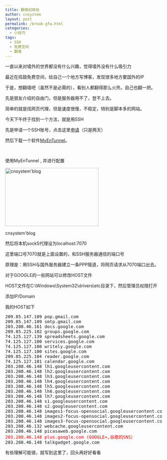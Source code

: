 ```yaml
---
title: 翻墙初体验
author: cnsystem
layout: post
permalink: /break-gfw.html
categories:
  - 小技巧
tags:
  - SSH
  - 免费空间
  - 翻墙
---
```

一直以来对墙外的世界都没有什么兴趣，觉得墙外没有什么吸引力

最近在捣鼓免费空间，给自己一个地方写博客，发现很多地方要国外的IP

于是，想翻墙吧（虽然不是必需的），看别人都翻得那么火热，自己也翻一把。

先是朋友介绍的自由门，但是服务器用不了，登不上去。

简单的就是找网页代理，但是速度很慢，不稳定，特别是脚本多的网站。

今天下午终于找到一个方法，就是用SSH

先是申请一个SSH账号，点击这里<a title="SSH免费注册" href="http://www.sshcenter.info/?ref=141826" target="_blank">申请</a>（只是两天）

然后下载一个软件<span style="color: #000000;"><a href="http://www.sshcenter.info/software/myentunnel-unicode-3.5.2.zip">MyEnTunnel</a>。</span>

&nbsp;

使用MyEnTunnel , 并进行配置

<div id="attachment_623" style="width: 310px" class="wp-caption alignnone">
  <img class="size-medium wp-image-623" title="cnsystem'blog" src="../wp-content/uploads/2011/11/QQ截图20111118191536-300x187.png" alt="cnsystem'blog" width="300" height="187" />
  
  <p class="wp-caption-text">
    cnsystem'blog
  </p>
</div>

然后将本机sock5代理设为localhost:7070

这里端口号7070就是上面设置的，和SSH服务器通信的端口号

原理是：用SSH与国外服务器建立一条PPP隧道，将网页请求从7070端口出去。

对于GOOGLE的一些网站可以修改HOST文件

HOST文件在C:\Windows\System32\drivers\etc目录下，然后管理员权限打开

添加IP/Domain

我的HOST如下

<pre>209.85.147.109 pop.gmail.com
209.85.147.109 smtp.gmail.com
203.208.46.161 docs.google.com
209.85.225.102 groups.google.com
74.125.127.139 spreadsheets.google.com
74.125.127.100 services.google.com
74.125.127.100 writely.google.com
74.125.127.100 sites.google.com
209.85.225.104 reader.google.com
74.125.127.101 calendar.google.com
203.208.46.148 lh1.googleusercontent.com
203.208.46.148 lh2.googleusercontent.com
203.208.46.148 lh3.googleusercontent.com
203.208.46.148 lh4.googleusercontent.com
203.208.46.148 lh5.googleusercontent.com
203.208.46.148 lh6.googleusercontent.com
203.208.46.148 lh7.googleusercontent.com
203.208.46.148 s1.googleusercontent.com
203.208.46.148 s2.googleusercontent.com
203.208.46.148 images1-focus-opensocial.googleusercontent.com
203.208.46.148 images2-focus-opensocial.googleusercontent.com
203.208.46.148 images3-focus-opensocial.googleusercontent.com
203.208.46.132 webcache.googleusercontent.com
203.208.46.148 picasaweb.google.com
<span style="color: #ff0000;">203.208.46.148 plus.google.com (GOOGLE+,谷歌的SNS）</span>
203.208.46.148 talkgadget.google.com</pre>

有些理解可能错，就写到这里了，回头再好好看看